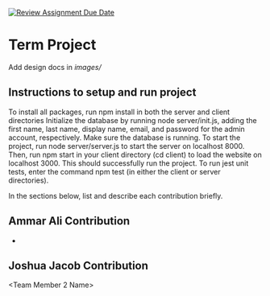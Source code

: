 [![Review Assignment Due Date](https://classroom.github.com/assets/deadline-readme-button-22041afd0340ce965d47ae6ef1cefeee28c7c493a6346c4f15d667ab976d596c.svg)](https://classroom.github.com/a/2tEDYwzN)
# Term Project

Add design docs in *images/*

## Instructions to setup and run project
To install all packages, run npm install in both the server and client directories
Initialize the database by running node server/init.js, adding the first name, last name, display name, email, and password for the admin account, respectively. Make sure the database is running.
To start the project, run node server/server.js to start the server on localhost 8000.
Then, run npm start in your client directory (cd client) to load the website on localhost 3000.
This should successfully run the project.
To run jest unit tests, enter the command npm test (in either the client or server directories).



In the sections below, list and describe each contribution briefly.

## Ammar Ali Contribution
- 


## Joshua Jacob Contribution
<Team Member 2 Name>
